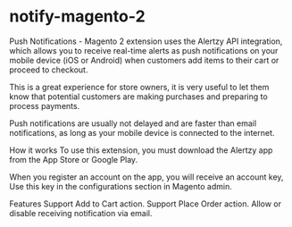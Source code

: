 # notify-magento-2
Push Notifications - Magento 2 extension uses the Alertzy API integration, which allows you to receive real-time alerts as push notifications on your mobile device (iOS or Android) when customers add items to their cart or proceed to checkout.

This is a great experience for store owners, it is very useful to let them know that potential customers are making purchases and preparing to process payments.

Push notifications are usually not delayed and are faster than email notifications, as long as your mobile device is connected to the internet.

How it works
To use this extension, you must download the Alertzy app from the App Store or Google Play.

When you register an account on the app, you will receive an account key, Use this key in the configurations section in Magento admin.

Features
Support Add to Cart action.
Support Place Order action.
Allow or disable receiving notification via email.
